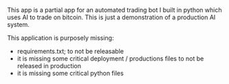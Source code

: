 This app is a partial app for an automated trading bot I built in python which uses AI to trade on bitcoin. This is just a demonstration of a production AI system. 

This application is purposely missing: 
- requirements.txt; to not be releasable 
- it is missing some critical deployment / productions files to not be released in production 
- it is missing some critical python files 
